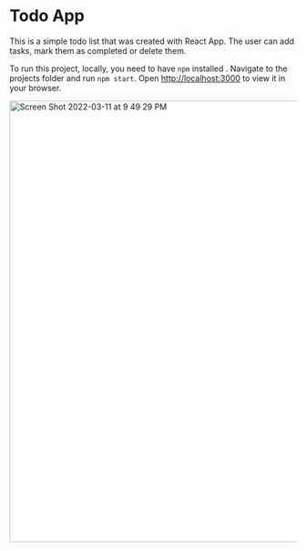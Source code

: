 # Todo App

This is a simple todo list that was created with React App. The user can add tasks, mark them as completed or delete them.

To run this project, locally, you need to have `npm` installed . Navigate to the projects folder and run `npm start`. Open [http://localhost:3000](http://localhost:3000) to view it in your browser.

<img width="774" alt="Screen Shot 2022-03-11 at 9 49 29 PM" src="https://user-images.githubusercontent.com/67389035/157948202-45ad5845-fe32-4844-9a27-ccadbf0e32dd.png">
